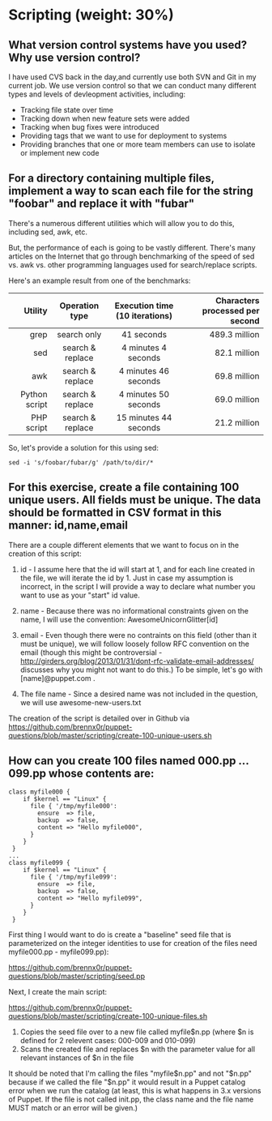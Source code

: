 # **Scripting (weight: 30%)**

## **What version control systems have you used?  Why use version control?**

I have used CVS back in the day,and currently use both SVN and Git in my current job.  We use version control so that we can conduct many different types and levels of devleopment activities, including:

- Tracking file state over time 
- Tracking down when new feature sets were added
- Tracking when bug fixes were introduced
- Providing tags that we want to use for deployment to systems
- Providing branches that one or more team members can use to isolate or implement new code



## **For a directory containing multiple files, implement a way to scan each file for the string "foobar" and replace it with "fubar"**

There's a numerous different utilities which will allow you to do this, including sed, awk, etc.

But, the performance of each is going to be vastly different.  There's many articles on the Internet that go through benchmarking of the speed of sed vs. awk vs. other programming languages used for search/replace scripts.

Here's an example result from one of the benchmarks:


| Utility        | Operation type    | Execution time (10 iterations)    | Characters processed per second |
| --------------:|:-----------------:|:---------------------------------:| -------------------------------:| 
| grep           |  search only      | 41 seconds                        | 489.3 million                   |
| sed            |  search & replace | 4 minutes 4 seconds               | 82.1 million                    |
| awk            | search & replace  | 4 minutes 46 seconds              | 69.8 million                    |
| Python script  |  search & replace | 4 minutes 50 seconds              | 69.0 million                    |
| PHP script     | search & replace  | 15 minutes 44 seconds             | 21.2 million                    |


So, let's provide a solution for this using sed:

`sed -i 's/foobar/fubar/g' /path/to/dir/*`


## **For this exercise, create a file containing 100 unique users. All fields must be unique. The data should be formatted in CSV format in this manner:  id,name,email**

There are a couple different elements that we want to focus on in the creation of this script:

1. id - I assume here that the id will start at 1, and for each line created in the file, we will iterate the id by 1.  Just in case my assumption is incorrect, in the script I will provide a way to declare what number you want to use as your "start" id value.

2.  name - Because there was no informational constraints given on the name, I will use the convention: AwesomeUnicornGlitter[id]

3.  email - Even though there were no contraints on this field (other than it must be unique), we will follow loosely follow RFC convention on the email (though this might be controversial - http://girders.org/blog/2013/01/31/dont-rfc-validate-email-addresses/ discusses why you might not want to do this.)
To be simple, let's go with [name]@puppet.com .

4.  The file name - Since a desired name was not included in the question, we will use awesome-new-users.txt

The creation of the script is detailed over in Github via https://github.com/brennx0r/puppet-questions/blob/master/scripting/create-100-unique-users.sh


## **How can you create 100 files named 000.pp ... 099.pp whose contents are:**

```
class myfile000 {
    if $kernel == "Linux" {
      file { '/tmp/myfile000':
        ensure  => file,
        backup  => false,
        content => "Hello myfile000",
      }
    }
 }
...
class myfile099 {
    if $kernel == "Linux" {
      file { '/tmp/myfile099':
        ensure  => file,
        backup  => false,
        content => "Hello myfile099",
      }
    }
 }
 ```



First thing I would want to do is create a "baseline" seed file that is parameterized on the integer identities to use for creation of the files need myfile000.pp - myfile099.pp):

https://github.com/brennx0r/puppet-questions/blob/master/scripting/seed.pp


Next, I create the main script:

https://github.com/brennx0r/puppet-questions/blob/master/scripting/create-100-unique-files.sh

1. Copies the seed file over to a new file called myfile$n.pp (where $n is defined for 2 relevent cases: 000-009 and 010-099)
2. Scans the created file and replaces $n with the parameter value for all relevant instances of $n in the file

It should be noted that I'm calling the files "myfile$n.pp" and not "$n.pp" because if we called the file "$n.pp" it would result in a Puppet catalog error when we run the catalog (at least, this is what happens in 3.x versions of Puppet.  If the file is not called init.pp, the class name and the file name MUST match or an error will be given.)



